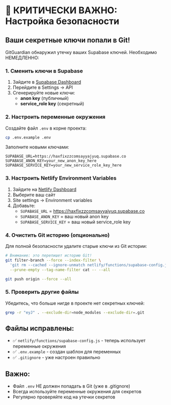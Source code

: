 # 🚨 КРИТИЧЕСКИ ВАЖНО: Настройка безопасности

## Ваши секретные ключи попали в Git!

GitGuardian обнаружил утечку ваших Supabase ключей. Необходимо НЕМЕДЛЕННО:

### 1. Сменить ключи в Supabase

1. Зайдите в [Supabase Dashboard](https://supabase.com/dashboard)
2. Перейдите в Settings → API
3. Сгенерируйте новые ключи:
   - **anon key** (публичный)
   - **service_role key** (секретный)

### 2. Настроить переменные окружения

Создайте файл `.env` в корне проекта:

```bash
cp .env.example .env
```

Заполните новыми ключами:

```
SUPABASE_URL=https://haxfixzzcomsayyajyuq.supabase.co
SUPABASE_ANON_KEY=your_new_anon_key_here
SUPABASE_SERVICE_KEY=your_new_service_role_key_here
```

### 3. Настроить Netlify Environment Variables

1. Зайдите на [Netlify Dashboard](https://app.netlify.com)
2. Выберите ваш сайт
3. Site settings → Environment variables
4. Добавьте:
   - `SUPABASE_URL` = https://haxfixzzcomsayyajyuq.supabase.co
   - `SUPABASE_ANON_KEY` = ваш новый anon key
   - `SUPABASE_SERVICE_KEY` = ваш новый service_role key

### 4. Очистить Git историю (опционально)

Для полной безопасности удалите старые ключи из Git истории:

```bash
# Внимание: это перепишет историю Git!
git filter-branch --force --index-filter \
  'git rm --cached --ignore-unmatch netlify/functions/supabase-config.js' \
  --prune-empty --tag-name-filter cat -- --all

git push origin --force --all
```

### 5. Проверить другие файлы

Убедитесь, что больше нигде в проекте нет секретных ключей:

```bash
grep -r "eyJ" . --exclude-dir=node_modules --exclude-dir=.git
```

## Файлы исправлены:

- ✅ `netlify/functions/supabase-config.js` - теперь использует переменные окружения
- ✅ `.env.example` - создан шаблон для переменных
- ✅ `.gitignore` - уже настроен правильно

## Важно:

- Файл `.env` НЕ должен попадать в Git (уже в .gitignore)
- Всегда используйте переменные окружения для секретов
- Регулярно проверяйте код на утечки секретов
